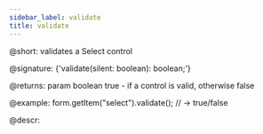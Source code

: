 ```yaml
---
sidebar_label: validate
title: validate
---          
```


@short: validates a Select control

@signature: {'validate(silent: boolean): boolean;'}
 
@returns:
param   boolean     true - if a control is valid, otherwise false

@example:
form.getItem("select").validate();
// -> true/false

@descr:

